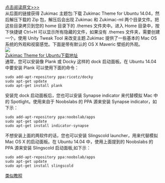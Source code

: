 [点击阅读原文>>>](http://www.qingpingshan.com/pc/fwq/112244.html)  
从后面的链接获得 Zukimac 主题包:下载 Zukimac Theme for Ubuntu 14.04，然后解压下载的 Zip 包，解压后会出现 Zukimac 和 Zukimac-ml 两个目录文件。把这些目录拷贝到您的 home 目录下的 .themes 文件夹中。进入 Home 目录中，按下快捷键 Ctrl+H 可以显示所有隐藏的文件，如果没有 .themes 文件夹，需要创建一个。使用 Unity Tweak Tool 来改变主题.Zukimac 提供了一些基本的 Mac OS 系统的外观和视窗感觉。下面是带有默认的 OS X Maveric 壁纸的外观。  
![](http://www.qingpingshan.com/uploads/allimg/160725/1051402196-0.jpg)  
[Zukimac Theme for Ubuntu下载地址](http://linux.linuxidc.com/2014%E5%B9%B4%E8%B5%84%E6%96%99/6%E6%9C%88/16%E6%97%A5/Zukimac%20%EF%BC%9A%E5%AE%8C%E7%BE%8E%E7%9A%84%20Ubuntu%20%E7%94%A8%E6%88%B7%E8%8B%B9%E6%9E%9CMac%20OS%20%E4%B8%BB%E9%A2%98%E6%9B%B4%E6%96%B0/)  
通常，您可以安装像 Plank 或 Docky 这样的 dock 启动面板。在 Ubuntu 14.04 中要安装 Plank 可以使用下面的命令：
```
sudo add-apt-repository ppa:ricotz/docky 
sudo apt-get update 
sudo apt-get install plank

```
安装完 dock 启动面板后，您也可以安装 Synapse indicator 来代替模拟 Mac 中的 Spotlight。使用来自于 Noobslabs 的 PPA 源来安装 Synapse indicator，如下示：
```
sudo add-apt-repository ppa:noobslab/apps 
sudo apt-get update 
sudo apt-get install indicator-synapse

```
不想安装上面的两软件的话，您也可以安装 Slingscold launcher，用来代替模拟 Mac OS X 的启动面板。在 Ubuntu 14.04 中，使用上面提到的 Noobslabs 的 PPA 源来安装 Slingscold 启动面板,如下示：
```
sudo add-apt-repository ppa:noobslab/apps 
sudo apt-get update 
sudo apt-get install slingscold

```  
[类似教程](http://www.ubuntukylin.com/ukylin/forum.php?mod=viewthread&tid=19489)
